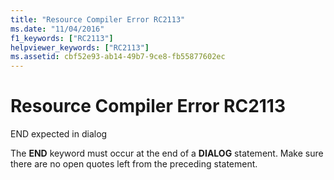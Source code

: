 ```yaml
---
title: "Resource Compiler Error RC2113"
ms.date: "11/04/2016"
f1_keywords: ["RC2113"]
helpviewer_keywords: ["RC2113"]
ms.assetid: cbf52e93-ab14-49b7-9ce8-fb55877602ec
---
```

# Resource Compiler Error RC2113

END expected in dialog

The **END** keyword must occur at the end of a **DIALOG** statement. Make sure there are no open quotes left from the preceding statement.